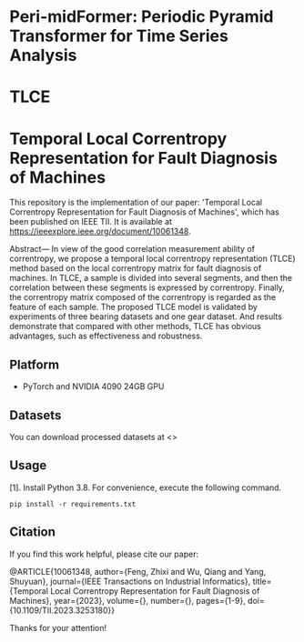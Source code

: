 # Peri-midFormer: Periodic Pyramid Transformer for Time Series Analysis

# TLCE
# Temporal Local Correntropy Representation for Fault Diagnosis of Machines
This repository is the implementation of our paper: 'Temporal Local Correntropy Representation for Fault Diagnosis of Machines', which has been published on IEEE TII. It is available at <https://ieeexplore.ieee.org/document/10061348>.

Abstract— In view of the good correlation measurement ability of correntropy, we propose a temporal local correntropy representation (TLCE) method based on the local correntropy matrix for fault diagnosis of machines. In TLCE, a sample is divided into several segments, and then the correlation between these segments is expressed by correntropy. Finally, the correntropy matrix composed of the correntropy is regarded as the feature of each sample. The proposed TLCE model is validated by experiments of three bearing datasets and one gear dataset. And results demonstrate that compared with other methods, TLCE has obvious advantages, such as effectiveness and robustness.


## Platform

- PyTorch and NVIDIA 4090 24GB GPU

## Datasets

You can download processed datasets at <>

## Usage

[1]. Install Python 3.8. For convenience, execute the following command.

````
pip install -r requirements.txt
````


## Citation

If you find this work helpful, please cite our paper:


 @ARTICLE{10061348,
  author={Feng, Zhixi and Wu, Qiang and Yang, Shuyuan},
  journal={IEEE Transactions on Industrial Informatics}, 
  title={Temporal Local Correntropy Representation for Fault Diagnosis of Machines}, 
  year={2023},
  volume={},
  number={},
  pages={1-9},
  doi={10.1109/TII.2023.3253180}}

     
 Thanks for your attention!

